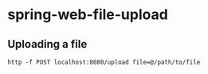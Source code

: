 # spring-web-file-upload

## Uploading a file

    http -f POST localhost:8080/upload file=@/path/to/file
